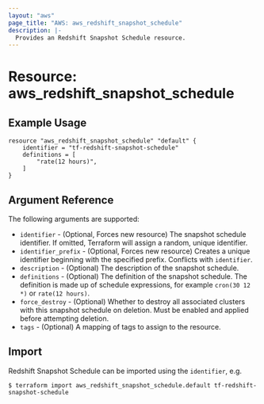 ```yaml
---
layout: "aws"
page_title: "AWS: aws_redshift_snapshot_schedule"
description: |-
  Provides an Redshift Snapshot Schedule resource.
---
```


# Resource: aws_redshift_snapshot_schedule

## Example Usage

```hcl
resource "aws_redshift_snapshot_schedule" "default" {
	identifier = "tf-redshift-snapshot-schedule"
	definitions = [
		"rate(12 hours)",
	]
}
```

## Argument Reference

The following arguments are supported:

* `identifier` - (Optional, Forces new resource) The snapshot schedule identifier. If omitted, Terraform will assign a random, unique identifier.
* `identifier_prefix` - (Optional, Forces new resource) Creates a unique
identifier beginning with the specified prefix. Conflicts with `identifier`.
* `description` - (Optional) The description of the snapshot schedule.
* `definitions` - (Optional) The definition of the snapshot schedule. The definition is made up of schedule expressions, for example `cron(30 12 *)` or `rate(12 hours)`.
* `force_destroy` - (Optional) Whether to destroy all associated clusters with this snapshot schedule on deletion. Must be enabled and applied before attempting deletion.
* `tags` - (Optional) A mapping of tags to assign to the resource.

## Import

Redshift Snapshot Schedule can be imported using the `identifier`, e.g.

```
$ terraform import aws_redshift_snapshot_schedule.default tf-redshift-snapshot-schedule
```
